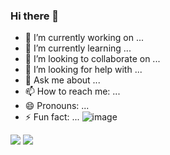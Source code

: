 ### Hi there 👋

- 🔭 I’m currently working on ...
- 🌱 I’m currently learning ...
- 👯 I’m looking to collaborate on ...
- 🤔 I’m looking for help with ...
- 💬 Ask me about ...
- 📫 How to reach me: ...
- 😄 Pronouns: ...
- ⚡ Fun fact: ...
![image](https://user-images.githubusercontent.com/83800532/134760487-41387b81-16bc-40f0-8ad6-8d963eefcb2a.png)
<img src="https://img.icons8.com/color/48/000000/telegram-app--v4.png"/>
<img src="https://img.icons8.com/color/144/000000/telegram-app--v4.png"/>
